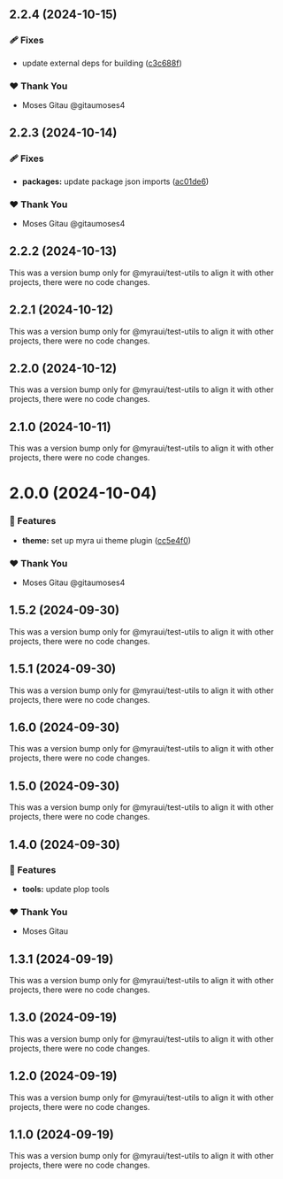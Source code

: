 ## 2.2.4 (2024-10-15)


### 🩹 Fixes

- update external deps for building ([c3c688f](https://github.com/myraui/myraui/commit/c3c688f))


### ❤️  Thank You

- Moses Gitau @gitaumoses4

## 2.2.3 (2024-10-14)


### 🩹 Fixes

- **packages:** update package json imports ([ac01de6](https://github.com/myraui/myraui/commit/ac01de6))


### ❤️  Thank You

- Moses Gitau @gitaumoses4

## 2.2.2 (2024-10-13)

This was a version bump only for @myraui/test-utils to align it with other projects, there were no code changes.

## 2.2.1 (2024-10-12)

This was a version bump only for @myraui/test-utils to align it with other projects, there were no code changes.

## 2.2.0 (2024-10-12)

This was a version bump only for @myraui/test-utils to align it with other projects, there were no code changes.

## 2.1.0 (2024-10-11)

This was a version bump only for @myraui/test-utils to align it with other projects, there were no code changes.

# 2.0.0 (2024-10-04)


### 🚀 Features

- **theme:** set up myra ui theme plugin ([cc5e4f0](https://github.com/myraui/myraui/commit/cc5e4f0))


### ❤️  Thank You

- Moses Gitau @gitaumoses4

## 1.5.2 (2024-09-30)

This was a version bump only for @myraui/test-utils to align it with other projects, there were no code changes.

## 1.5.1 (2024-09-30)

This was a version bump only for @myraui/test-utils to align it with other projects, there were no code changes.

## 1.6.0 (2024-09-30)

This was a version bump only for @myraui/test-utils to align it with other projects, there were no code changes.

## 1.5.0 (2024-09-30)

This was a version bump only for @myraui/test-utils to align it with other projects, there were no code changes.

## 1.4.0 (2024-09-30)


### 🚀 Features

- **tools:** update plop tools


### ❤️  Thank You

- Moses Gitau

## 1.3.1 (2024-09-19)

This was a version bump only for @myraui/test-utils to align it with other projects, there were no code changes.

## 1.3.0 (2024-09-19)

This was a version bump only for @myraui/test-utils to align it with other projects, there were no code changes.

## 1.2.0 (2024-09-19)

This was a version bump only for @myraui/test-utils to align it with other projects, there were no code changes.

## 1.1.0 (2024-09-19)

This was a version bump only for @myraui/test-utils to align it with other projects, there were no code changes.